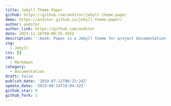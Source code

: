 ```yaml
---
title: Jekyll Theme Paper
github: https://github.com/andstor/jekyll-theme-paper
demo: https://andstor.github.io/jekyll-theme-paper/
author: andstor
author_link: https://github.com/andstor
date: 2023-11-26T09:08:55.455Z
description: ':book: Paper is a Jekyll theme for project documentation'
ssg:
  - Jekyll
css: []
cms:
  - Markdown
category:
  - Documentation
draft: false
publish_date: '2019-07-21T00:23:24Z'
update_date: '2019-08-14T19:04:32Z'
github_star: 9
github_fork: 1
---
```

